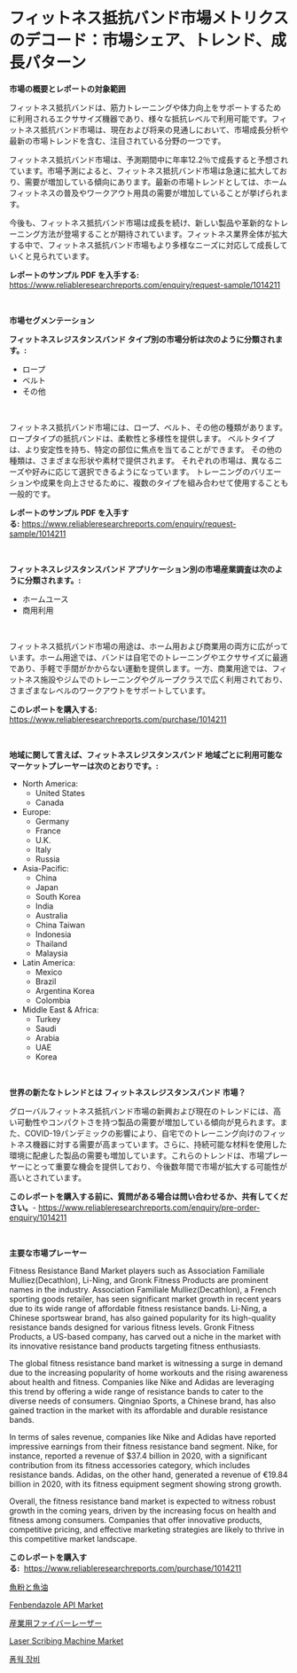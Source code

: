 <p><h1>フィットネス抵抗バンド市場メトリクスのデコード：市場シェア、トレンド、成長パターン</h1></p><p><strong>市場の概要とレポートの対象範囲</strong></p>
<p><p>フィットネス抵抗バンドは、筋力トレーニングや体力向上をサポートするために利用されるエクササイズ機器であり、様々な抵抗レベルで利用可能です。フィットネス抵抗バンド市場は、現在および将来の見通しにおいて、市場成長分析や最新の市場トレンドを含む、注目されている分野の一つです。</p><p>フィットネス抵抗バンド市場は、予測期間中に年率12.2％で成長すると予想されています。市場予測によると、フィットネス抵抗バンド市場は急速に拡大しており、需要が増加している傾向にあります。最新の市場トレンドとしては、ホームフィットネスの普及やワークアウト用具の需要が増加していることが挙げられます。</p><p>今後も、フィットネス抵抗バンド市場は成長を続け、新しい製品や革新的なトレーニング方法が登場することが期待されています。フィットネス業界全体が拡大する中で、フィットネス抵抗バンド市場もより多様なニーズに対応して成長していくと見られています。</p></p>
<p><strong>レポートのサンプル PDF を入手する:</strong> <a href="https://www.reliableresearchreports.com/enquiry/request-sample/1014211">https://www.reliableresearchreports.com/enquiry/request-sample/1014211</a></p>
<p>&nbsp;</p>
<p><strong>市場セグメンテーション</strong></p>
<p><strong>フィットネスレジスタンスバンド タイプ別の市場分析は次のように分類されます。:</strong></p>
<p><ul><li>ロープ</li><li>ベルト</li><li>その他</li></ul></p>
<p>&nbsp;</p>
<p><p>フィットネス抵抗バンド市場には、ロープ、ベルト、その他の種類があります。 ロープタイプの抵抗バンドは、柔軟性と多様性を提供します。 ベルトタイプは、より安定性を持ち、特定の部位に焦点を当てることができます。 その他の種類は、さまざまな形状や素材で提供されます。 それぞれの市場は、異なるニーズや好みに応じて選択できるようになっています。 トレーニングのバリエーションや成果を向上させるために、複数のタイプを組み合わせて使用することも一般的です。</p></p>
<p><strong>レポートのサンプル PDF を入手する:</strong>&nbsp;<a href="https://www.reliableresearchreports.com/enquiry/request-sample/1014211">https://www.reliableresearchreports.com/enquiry/request-sample/1014211</a></p>
<p>&nbsp;</p>
<p><strong> フィットネスレジスタンスバンド アプリケーション別の市場産業調査は次のように分類されます。:</strong></p>
<p><ul><li>ホームユース</li><li>商用利用</li></ul></p>
<p>&nbsp;</p>
<p><p>フィットネス抵抗バンド市場の用途は、ホーム用および商業用の両方に広がっています。ホーム用途では、バンドは自宅でのトレーニングやエクササイズに最適であり、手軽で手間がかからない運動を提供します。一方、商業用途では、フィットネス施設やジムでのトレーニングやグループクラスで広く利用されており、さまざまなレベルのワークアウトをサポートしています。</p></p>
<p><strong>このレポートを購入する:</strong>&nbsp; <a href="https://www.reliableresearchreports.com/purchase/1014211">https://www.reliableresearchreports.com/purchase/1014211</a></p>
<p>&nbsp;</p>
<p><strong>地域に関して言えば、フィットネスレジスタンスバンド 地域ごとに利用可能なマーケットプレーヤーは次のとおりです。:</strong></p>
<p><ul>
    <li>
        North America:
        <ul>
            <li>United States</li>
            <li>Canada</li>
        </ul>
    </li>
    <li>
        Europe:
        <ul>
            <li>Germany</li>
            <li>France</li>
            <li>U.K.</li>
            <li>Italy</li>
            <li>Russia</li>
        </ul>
    </li>
    <li>
        Asia-Pacific:
        <ul>
            <li>China</li>
            <li>Japan</li>
            <li>South Korea</li>
            <li>India</li>
            <li>Australia</li>
            <li>China Taiwan</li>
            <li>Indonesia</li>
            <li>Thailand</li>
            <li>Malaysia</li>
        </ul>
    </li>
    <li>
        Latin America:
        <ul>
            <li>Mexico</li>
            <li>Brazil</li>
            <li>Argentina Korea</li>
            <li>Colombia</li>
        </ul>
    </li>
    <li>
        Middle East & Africa:
        <ul>
            <li>Turkey</li>
            <li>Saudi</li>
            <li>Arabia</li>
            <li>UAE</li>
            <li>Korea</li>
        </ul>
    </li>
    </ul></p>
<p>&nbsp;</p>
<p><strong>世界の新たなトレンドとは フィットネスレジスタンスバンド 市場？</strong></p>
<p><p>グローバルフィットネス抵抗バンド市場の新興および現在のトレンドには、高い可動性やコンパクトさを持つ製品の需要が増加している傾向が見られます。また、COVID-19パンデミックの影響により、自宅でのトレーニング向けのフィットネス機器に対する需要が高まっています。さらに、持続可能な材料を使用した環境に配慮した製品の需要も増加しています。これらのトレンドは、市場プレーヤーにとって重要な機会を提供しており、今後数年間で市場が拡大する可能性が高いとされています。</p></p>
<p><strong>このレポートを購入する前に、質問がある場合は問い合わせるか、共有してください。</strong>- <a href="https://www.reliableresearchreports.com/enquiry/pre-order-enquiry/1014211">https://www.reliableresearchreports.com/enquiry/pre-order-enquiry/1014211</a></p>
<p>&nbsp;</p>
<p><strong>主要な市場プレーヤー</strong></p>
<p><p>Fitness Resistance Band Market players such as Association Familiale Mulliez(Decathlon), Li-Ning, and Gronk Fitness Products are prominent names in the industry. Association Familiale Mulliez(Decathlon), a French sporting goods retailer, has seen significant market growth in recent years due to its wide range of affordable fitness resistance bands. Li-Ning, a Chinese sportswear brand, has also gained popularity for its high-quality resistance bands designed for various fitness levels. Gronk Fitness Products, a US-based company, has carved out a niche in the market with its innovative resistance band products targeting fitness enthusiasts.</p><p>The global fitness resistance band market is witnessing a surge in demand due to the increasing popularity of home workouts and the rising awareness about health and fitness. Companies like Nike and Adidas are leveraging this trend by offering a wide range of resistance bands to cater to the diverse needs of consumers. Qingniao Sports, a Chinese brand, has also gained traction in the market with its affordable and durable resistance bands.</p><p>In terms of sales revenue, companies like Nike and Adidas have reported impressive earnings from their fitness resistance band segment. Nike, for instance, reported a revenue of $37.4 billion in 2020, with a significant contribution from its fitness accessories category, which includes resistance bands. Adidas, on the other hand, generated a revenue of €19.84 billion in 2020, with its fitness equipment segment showing strong growth.</p><p>Overall, the fitness resistance band market is expected to witness robust growth in the coming years, driven by the increasing focus on health and fitness among consumers. Companies that offer innovative products, competitive pricing, and effective marketing strategies are likely to thrive in this competitive market landscape.</p></p>
<p><strong>このレポートを購入する:</strong>&nbsp;&nbsp;<a href="https://www.reliableresearchreports.com/purchase/1014211">https://www.reliableresearchreports.com/purchase/1014211</a></p>
<p><p><a href="https://github.com/sghwr779811674/Market-Research-Report-List-1/blob/main/5457932187343.md">魚粉と魚油</a></p><p><a href="https://view.publitas.com/reportprime-1/fenbendazole-api-market-provides-detailed-segmentation-of-this-market-based-on-type-application-and-region-and-forecast-for-the-period-from-2024-2031/">Fenbendazole API Market</a></p><p><a href="https://medium.com/@hook46569/%E5%B7%A5%E6%A5%AD%E7%94%A8%E3%83%95%E3%82%A1%E3%82%A4%E3%83%90%E3%83%BC%E3%83%AC%E3%83%BC%E3%82%B6%E3%83%BC%E5%B8%82%E5%A0%B4%E3%81%AE%E5%88%86%E6%9E%90-%E3%82%B0%E3%83%AD%E3%83%BC%E3%83%90%E3%83%AB%E6%A5%AD%E7%95%8C%E3%81%AE%E5%B1%95%E6%9C%9B%E3%81%A8%E4%BA%88%E6%B8%AC-2024%E5%B9%B4%E3%81%8B%E3%82%892031%E5%B9%B4-6d80d035ac0a">産業用ファイバーレーザー</a></p><p><a href="https://thundering-castanet-c65.notion.site/Laser-Scribing-Machine-Market-Growth-Market-Trends-COVID-19-Impact-and-Forecasts-for-period-from--68194525aea7466fa62eba6448af65c3">Laser Scribing Machine Market</a></p><p><a href="https://medium.com/@girons.lea/%EB%B6%95%EC%9E%A5%EB%AC%BC-%EC%9E%A5%EB%B9%84-%EC%8B%9C%EC%9E%A5-%EA%B7%9C%EB%AA%A8-%EC%8B%9C%EC%9E%A5-%EC%A0%84%EB%A7%9D-%EB%B0%8F-%EC%8B%9C%EC%9E%A5-%EC%98%88%EC%B8%A1-2024%EB%85%84%EB%B6%80%ED%84%B0-2031%EB%85%84%EA%B9%8C%EC%A7%80-7d7a9c2db569">폼웍 장비</a></p></p>